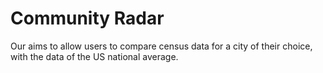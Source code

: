 # Community Radar 


Our aims to allow users to compare census data for a city of their choice, with the data of the US national average.

[App Store Link]:https://itunes.apple.com/us/app/community-radar/id1146472713?mt=8

